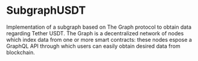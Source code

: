 # SubgraphUSDT
Implementation of a subgraph based on The Graph protocol to obtain data regarding Tether USDT.
The Graph is a decentralized network of nodes which index data from one or more smart contracts: these nodes espose a GraphQL API through which users can easily obtain desired data from blockchain. 
